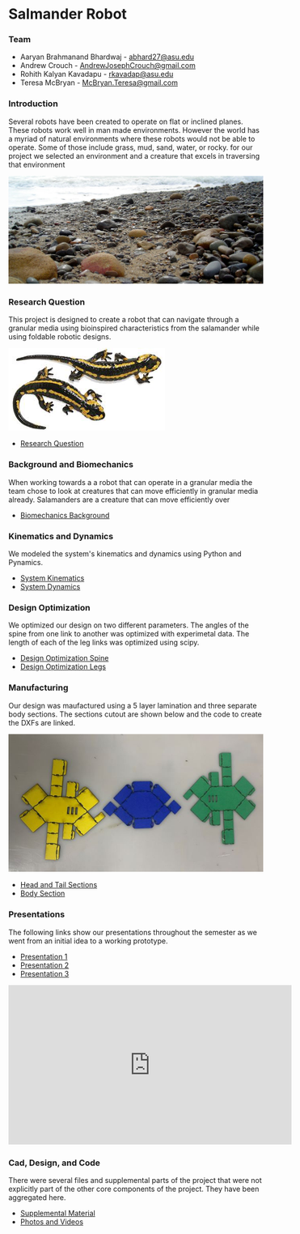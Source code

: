 # Salmander Robot
 
### Team
   + Aaryan Brahmanand Bhardwaj - abhard27@asu.edu
   + Andrew Crouch - AndrewJosephCrouch@gmail.com
   + Rohith Kalyan Kavadapu - rkavadap@asu.edu
   + Teresa McBryan - McBryan.Teresa@gmail.com
 
### Introduction

Several robots have been created to operate on flat or inclined planes. These robots work well in man made environments. However the world has a myriad of natural environments where these robots would not be able to operate. Some of those include grass, mud, sand, water, or rocky. for our project we selected an environment and a creature that excels in traversing that environment

   ![Environment](/PhotosVideos/Substrate.jpeg)

### Research Question

This project is designed to create a robot that can navigate through a granular media using bioinspired characteristics from the salamander while using foldable robotic designs.
 
  ![Salamander](/PhotosVideos/Salamander.jfif)

   + [Research Question](/ResearchQuestion.pdf)


### Background and Biomechanics
When working towards a a robot that can operate in a granular media the team chose to look at creatures that can move efficiently in granular media already. Salamanders are a creature that can move efficiently over 

   + [Biomechanics Background](/BioMechanicsBackground.pdf)
 
### Kinematics and Dynamics
We modeled the system's kinematics and dynamics using Python and Pynamics. 

   + [System Kinematics](https://nbviewer.org/github/AJCrouch/SalamaderRobot.github.io/blob/a19765ae71e1ab9df070f28523e19ce3eaf455eb/systemKinematicsNB.ipynb)
   + [System Dynamics](https://nbviewer.org/github/AJCrouch/SalamaderRobot.github.io/blob/a19765ae71e1ab9df070f28523e19ce3eaf455eb/SystemDynamicsNB.ipynb)

### Design Optimization
We optimized our design on two different parameters. The angles of the spine from one link to another was optimized with experimetal data. The length of each of the leg links was optimized using scipy.

   + [Design Optimization Spine](/DesignOptimizationExperiment.pdf)
   + [Design Optimization Legs](https://nbviewer.org/github/AJCrouch/SalamaderRobot.github.io/blob/c5ea497ec2a39c72cb83a0c6665f1f7caa1a7f46/DesignOptimizationNB.ipynb)


### Manufacturing
Our design was maufactured using a 5 layer lamination and three separate body sections. The sections cutout are shown below and the code to create the DXFs are linked.

   ![Three Bodies](/PhotosVideos/Parts.JPG)

   + [Head and Tail Sections](https://nbviewer.org/github/AJCrouch/SalamaderRobot.github.io/blob/219a84c87e8580918a5f6704b5483ba64b610426/Manufacturing/SegmentsDXFsGen%20(1).ipynb)
   + [Body Section](https://nbviewer.org/github/AJCrouch/SalamaderRobot.github.io/blob/219a84c87e8580918a5f6704b5483ba64b610426/Manufacturing/BodyDXF.ipynb)


### Presentations
The following links show our presentations throughout the semester as we went from an initial idea to a working prototype.

   + [Presentation 1](/Presentation.md)
   + [Presentation 2](/Presentation_2.md)
   + [Presentation 3](/Presentation_3.md)

<iframe width="560" height="315" src="https://youtube.com/embed/7NMiD2B9kO0" title="YouTube video player" frameborder="0" allow="accelerometer; autoplay; clipboard-write; encrypted-media; gyroscope; picture-in-picture" allowfullscreen></iframe>


### Cad, Design, and Code
There were several files and supplemental parts of the project that were not explicitly part of the other core components of the project. They have been aggregated here.

   + [Supplemental Material](https://github.com/AJCrouch/SalamaderRobot.github.io/tree/main/SupplementaryFiles)
   + [Photos and Videos](https://github.com/AJCrouch/SalamaderRobot.github.io/tree/main/PhotosVideos)                            
                             

